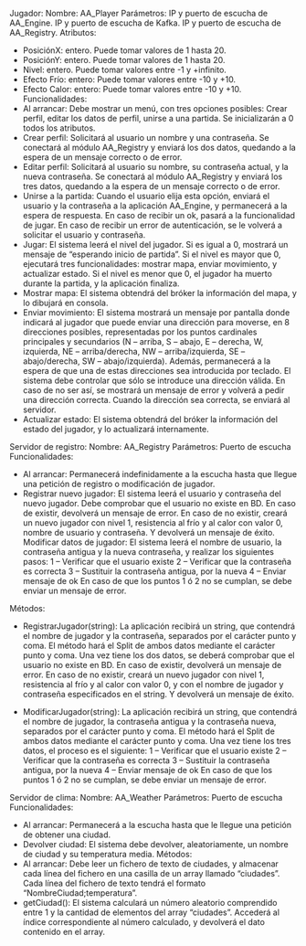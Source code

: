Jugador:
Nombre: AA_Player
Parámetros: IP y puerto de escucha de AA_Engine. IP y puerto de escucha de Kafka. IP y puerto de escucha de AA_Registry.
Atributos:
-	PosiciónX: entero. Puede tomar valores de 1 hasta 20.
-	PosiciónY: entero. Puede tomar valores de 1 hasta 20.
-	Nivel: entero. Puede tomar valores entre -1 y +infinito.
-	Efecto Frío: entero: Puede tomar valores entre -10 y +10.
-	Efecto Calor: entero: Puede tomar valores entre -10 y +10.
Funcionalidades:
-	Al arrancar: Debe mostrar un menú, con tres opciones posibles: Crear perfil, editar los datos de perfil, unirse a una partida. Se inicializarán a 0 todos los atributos.
-	Crear perfil: Solicitará al usuario un nombre y una contraseña. Se conectará al módulo AA_Registry y enviará los dos datos, quedando a la espera de un mensaje correcto o de error.
-	Editar perfil: Solicitará al usuario su nombre, su contraseña actual, y la nueva contraseña. Se conectará al módulo AA_Registry y enviará los tres datos, quedando a la espera de un mensaje correcto o de error.
-	Unirse a la partida: Cuando el usuario elija esta opción, enviará el usuario y la contraseña a la aplicación AA_Engine, y permanecerá a la espera de respuesta. En caso de recibir un ok, pasará a la funcionalidad de jugar. En caso de recibir un error de autenticación, se le volverá a solicitar el usuario y contraseña.
-	Jugar: El sistema leerá el nivel del jugador. Si es igual a 0, mostrará un mensaje de “esperando inicio de partida”. Si el nivel es mayor que 0, ejecutará tres funcionalidades: mostrar mapa, enviar movimiento, y actualizar estado. Si el nivel es menor que 0, el jugador ha muerto durante la partida, y la aplicación finaliza.
-	Mostrar mapa: El sistema obtendrá del bróker la información del mapa, y lo dibujará en consola.
-	Enviar movimiento: El sistema mostrará un mensaje por pantalla donde indicará al jugador que puede enviar una dirección para moverse, en 8 direcciones posibles, representadas por los puntos cardinales principales y secundarios (N – arriba, S – abajo, E – derecha, W, izquierda, NE – arriba/derecha, NW – arriba/izquierda, SE – abajo/derecha, SW – abajo/izquierda). Además, permanecerá a la espera de que una de estas direcciones sea introducida por teclado. El sistema debe controlar que sólo se introduce una dirección válida. En caso de no ser así, se mostrará un mensaje de error y volverá a pedir una dirección correcta. Cuando la dirección sea correcta, se enviará al servidor. 
-	Actualizar estado: El sistema obtendrá del bróker la información del estado del jugador, y lo actualizará internamente.

Servidor de registro:
Nombre: AA_Registry
Parámetros: Puerto de escucha
Funcionalidades: 
-	Al arrancar: Permanecerá indefinidamente a la escucha hasta que llegue una petición de registro o modificación de jugador.
-	Registrar nuevo jugador: El sistema leerá el usuario y contraseña del nuevo jugador. Debe comprobar que el usuario no existe en BD. En caso de existir, devolverá un mensaje de error. En caso de no existir, creará un nuevo jugador con nivel 1, resistencia al frío y al calor con valor 0, nombre de usuario y contraseña. Y devolverá un mensaje de éxito.
Modificar datos de jugador: El sistema leerá el nombre de usuario, la contraseña antigua y la nueva contraseña, y realizar los siguientes pasos:
1 – Verificar que el usuario existe
2 – Verificar que la contraseña es correcta
3 – Sustituir la contraseña antigua, por la nueva
4 – Enviar mensaje de ok
En caso de que los puntos 1 ó 2 no se cumplan, se debe enviar un mensaje de error.

Métodos: 
-	RegistrarJugador(string): La aplicación recibirá un string, que contendrá el nombre de jugador y la contraseña, separados por el carácter punto y coma. El método hará el Split de ambos datos mediante el carácter punto y coma. Una vez tiene los dos datos, se deberá comprobar que el usuario no existe en BD. En caso de existir, devolverá un mensaje de error. En caso de no existir, creará un nuevo jugador con nivel 1, resistencia al frío y al calor con valor 0, y con el nombre de jugador y contraseña especificados en el string. Y devolverá un mensaje de éxito.

-	ModificarJugador(string): La aplicación recibirá un string, que contendrá el nombre de jugador, la contraseña antigua y la contraseña nueva, separados por el carácter punto y coma. El método hará el Split de ambos datos mediante el carácter punto y coma. Una vez tiene los tres datos, el proceso es el siguiente:
1 – Verificar que el usuario existe
2 – Verificar que la contraseña es correcta
3 – Sustituir la contraseña antigua, por la nueva
4 – Enviar mensaje de ok
En caso de que los puntos 1 ó 2 no se cumplan, se debe enviar un mensaje de error.

Servidor de clima:
Nombre: AA_Weather
Parámetros: Puerto de escucha
Funcionalidades:
-	Al arrancar: Permanecerá a la escucha hasta que le llegue una petición de obtener una ciudad.
-	Devolver ciudad: El sistema debe devolver, aleatoriamente, un nombre de ciudad y su temperatura media.
Métodos: 
-	Al arrancar: Debe leer un fichero de texto de ciudades, y almacenar cada línea del fichero en una casilla de un array llamado “ciudades”. Cada línea del fichero de texto tendrá el formato “NombreCiudad;temperatura”.
-	getCiudad(): El sistema calculará un número aleatorio comprendido entre 1 y la cantidad de elementos del array “ciudades”. Accederá al índice correspondiente al número calculado, y devolverá el dato contenido en el array.

